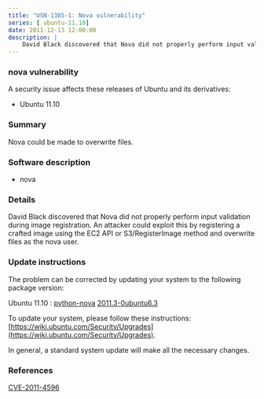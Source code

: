 ```yaml
---
title: "USN-1305-1: Nova vulnerability"
series: [ ubuntu-11.10]
date: 2011-12-13 12:00:00
description: |
    David Black discovered that Nova did not properly perform input validation during image registration. An attacker could exploit this by registering a crafted image using the EC2 API or S3/RegisterImage method and overwrite files as the nova user. 
--- 
```

 
### nova vulnerability

A security issue affects these releases of Ubuntu and its derivatives:

* Ubuntu 11.10

### Summary

Nova could be made to overwrite files. 

### Software description

* nova 

### Details

David Black discovered that Nova did not properly perform input validation during image registration. An attacker could exploit this by registering a crafted image using the EC2 API or S3/RegisterImage method and overwrite files as the nova user. 

### Update instructions

The problem can be corrected by updating your system to the following package version:

Ubuntu 11.10
 : [python-nova](https://launchpad.net/ubuntu/+source/nova) <span> [2011.3-0ubuntu6.3](https://launchpad.net/ubuntu/+source/nova/2011.3-0ubuntu6.3) </span> 

To update your system, please follow these instructions: [https://wiki.ubuntu.com/Security/Upgrades](https://wiki.ubuntu.com/Security/Upgrades).

In general, a standard system update will make all the necessary changes. 

### References

 [CVE-2011-4596](http://people.ubuntu.com/~ubuntu-security/cve/CVE-2011-4596)
 
